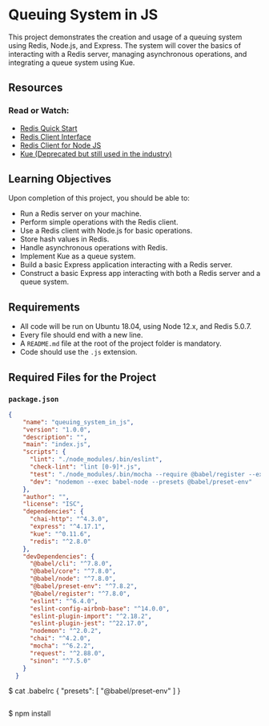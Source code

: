 # Queuing System in JS

This project demonstrates the creation and usage of a queuing system using Redis, Node.js, and Express. The system will cover the basics of interacting with a Redis server, managing asynchronous operations, and integrating a queue system using Kue.

## Resources

### Read or Watch:
- [Redis Quick Start](https://redis.io/docs/latest/integrate/)
- [Redis Client Interface](https://redis.io/docs/latest/develop/connect/cli/)
- [Redis Client for Node JS](https://github.com/redis/node-redis)
- [Kue (Deprecated but still used in the industry)](https://github.com/redis/node-redis)

## Learning Objectives

Upon completion of this project, you should be able to:

- Run a Redis server on your machine.
- Perform simple operations with the Redis client.
- Use a Redis client with Node.js for basic operations.
- Store hash values in Redis.
- Handle asynchronous operations with Redis.
- Implement Kue as a queue system.
- Build a basic Express application interacting with a Redis server.
- Construct a basic Express app interacting with both a Redis server and a queue system.

## Requirements

- All code will be run on Ubuntu 18.04, using Node 12.x, and Redis 5.0.7.
- Every file should end with a new line.
- A `README.md` file at the root of the project folder is mandatory.
- Code should use the `.js` extension.

## Required Files for the Project

### `package.json`
```json
{
    "name": "queuing_system_in_js",
    "version": "1.0.0",
    "description": "",
    "main": "index.js",
    "scripts": {
      "lint": "./node_modules/.bin/eslint",
      "check-lint": "lint [0-9]*.js",
      "test": "./node_modules/.bin/mocha --require @babel/register --exit",
      "dev": "nodemon --exec babel-node --presets @babel/preset-env"
    },
    "author": "",
    "license": "ISC",
    "dependencies": {
      "chai-http": "^4.3.0",
      "express": "^4.17.1",
      "kue": "^0.11.6",
      "redis": "^2.8.0"
    },
    "devDependencies": {
      "@babel/cli": "^7.8.0",
      "@babel/core": "^7.8.0",
      "@babel/node": "^7.8.0",
      "@babel/preset-env": "^7.8.2",
      "@babel/register": "^7.8.0",
      "eslint": "^6.4.0",
      "eslint-config-airbnb-base": "^14.0.0",
      "eslint-plugin-import": "^2.18.2",
      "eslint-plugin-jest": "^22.17.0",
      "nodemon": "^2.0.2",
      "chai": "^4.2.0",
      "mocha": "^6.2.2",
      "request": "^2.88.0",
      "sinon": "^7.5.0"
    }
  }


```
$ cat .babelrc
{
  "presets": [
    "@babel/preset-env"
  ]
}
```

```
$ npm install
```
